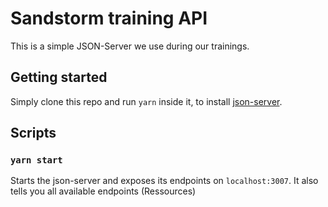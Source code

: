 # Sandstorm training API

This is a simple JSON-Server we use during our trainings.

## Getting started

Simply clone this repo and run `yarn` inside it, to install [json-server](https://github.com/typicode/json-server).

## Scripts

### `yarn start`

Starts the json-server and exposes its endpoints on `localhost:3007`.
It also tells you all available endpoints (Ressources)
